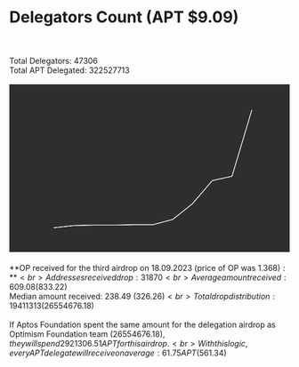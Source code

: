 # Delegators Count (APT $9.09)<br><br>
Total Delegators: 47306<br>
Total APT Delegated: 322527713<br><br>
![Delegators Plot](delegators_plot.png)<br><br>
**OP received for the third airdrop on 18.09.2023 (price of OP was $1.368):**<br>
Addresses received drop: 31870<br>
Average amount received: 609.08 ($833.22)<br>
Median amount received: 238.49 ($326.26)<br>
Total drop distribution: 19411313 ($26554676.18)<br><br>
If Aptos Foundation spent the same amount for the delegation airdrop as Optimism Foundation team ($26554676.18),they will spend 2921306.51 APT for this airdrop.<br>
With this logic, every APT delegate will receive on average: 61.75 APT ($561.34)<br>
